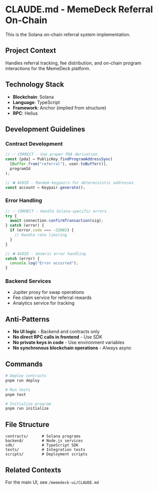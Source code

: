 # CLAUDE.md - MemeDeck Referral On-Chain

This is the Solana on-chain referral system implementation.

## Project Context

Handles referral tracking, fee distribution, and on-chain program interactions for the MemeDeck platform.

## Technology Stack

- **Blockchain**: Solana
- **Language**: TypeScript
- **Framework**: Anchor (implied from structure)
- **RPC**: Helius

## Development Guidelines

### Contract Development
```typescript
// ✅ CORRECT - Use proper PDA derivation
const [pda] = PublicKey.findProgramAddressSync(
  [Buffer.from("referral"), user.toBuffer()],
  programId
);

// ❌ AVOID - Random keypairs for deterministic addresses
const account = Keypair.generate();
```

### Error Handling
```typescript
// ✅ CORRECT - Handle Solana-specific errors
try {
  await connection.confirmTransaction(sig);
} catch (error) {
  if (error.code === -32002) {
    // Handle rate limiting
  }
}

// ❌ AVOID - Generic error handling
catch (error) {
  console.log("Error occurred");
}
```

### Backend Services
- Jupiter proxy for swap operations
- Fee claim service for referral rewards
- Analytics service for tracking

## Anti-Patterns

- **No UI logic** - Backend and contracts only
- **No direct RPC calls in frontend** - Use SDK
- **No private keys in code** - Use environment variables
- **No synchronous blockchain operations** - Always async

## Commands
```bash
# Deploy contracts
pnpm run deploy

# Run tests
pnpm test

# Initialize program
pnpm run initialize
```

## File Structure
```
contracts/      # Solana programs
backend/        # Node.js services
sdk/            # TypeScript SDK
tests/          # Integration tests
scripts/        # Deployment scripts
```

## Related Contexts
For the main UI, see `/memedeck-ui/CLAUDE.md`
